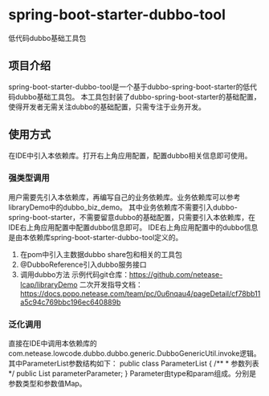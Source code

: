 # spring-boot-starter-dubbo-tool
低代码dubbo基础工具包

## 项目介绍
spring-boot-starter-dubbo-tool是一个基于dubbo-spring-boot-starter的低代码dubbo基础工具包。
本工具包封装了dubbo-spring-boot-starter的基础配置，使得开发者无需关注dubbo的基础配置，只需专注于业务开发。

## 使用方式
在IDE中引入本依赖库。打开右上角应用配置，配置dubbo相关信息即可使用。

### 强类型调用
用户需要先引入本依赖库，再编写自己的业务依赖库。业务依赖库可以参考libraryDemo中的dubbo_biz_demo。
其中业务依赖库不需要引入dubbo-spring-boot-starter，不需要留意dubbo的基础配置，只需要引入本依赖库，在IDE右上角应用配置中配置dubbo信息即可。
IDE右上角应用配置中的dubbo信息是由本依赖库spring-boot-starter-dubbo-tool定义的。
1. 在pom中引入主数据dubbo share包和相关的工具包
2. @DubboReference引入dubbo服务接口
3. 调用dubbo方法
示例代码git仓库：https://github.com/netease-lcap/libraryDemo
二次开发指导文档：https://docs.popo.netease.com/team/pc/0u6nqau4/pageDetail/cf78bb11a5c94c769bbc196ec640889b

### 泛化调用
直接在IDE中调用本依赖库的com.netease.lowcode.dubbo.dubbo.generic.DubboGenericUtil.invoke逻辑。
其中ParameterList参数结构如下：
public class ParameterList {
    /**
    * 参数列表
    */
    public List<Parameter> parameterParameter;
}
Parameter由type和param组成。分别是参数类型和参数值Map。